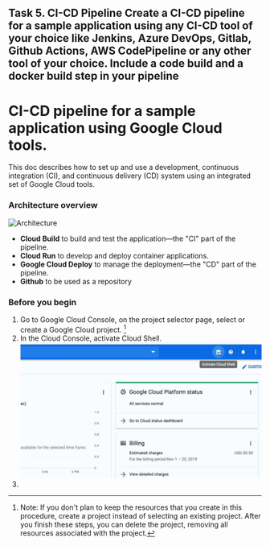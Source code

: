 Task 5. CI-CD Pipeline
Create a CI-CD pipeline for a sample application using any CI-CD tool of your choice like
Jenkins, Azure DevOps, Gitlab, Github Actions, AWS CodePipeline or any other tool of your
choice. Include a code build and a docker build step in your pipeline
---

# CI-CD pipeline for a sample application using Google Cloud tools.

This doc describes how to set up and use a development, continuous integration (CI), and continuous delivery (CD) system using an integrated set of Google Cloud tools.

### Architecture overview

![Architecture](https://miro.medium.com/max/624/1*SQcTRfQ2Cqoq18yofRsvTQ.png
"Architecture")

- **Cloud Build** to build and test the application—the "CI" part of the pipeline.
- **Cloud Run** to develop and deploy container applications.
- **Google Cloud Deploy** to manage the deployment—the "CD" part of the pipeline.
- **Github** to be used as a repository

### Before you begin
1. Go to Google Cloud Console, on the project selector page, select or create a Google Cloud project. [^1]
2. In the Cloud Console, activate Cloud Shell. ![Cloud Shell](https://github.com/woodensofa/supreme-octo-fortnight/blob/main/Task%205%20CI-CD%20Pipeline/Screenshot%20(52).png
"Cloud Shell")
3. 

[^1]: Note: If you don't plan to keep the resources that you create in this procedure, create a project instead of selecting an existing project. After you finish these steps, you can delete the project, removing all resources associated with the project.
